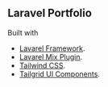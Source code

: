 ## Laravel Portfolio

Built with

- [Lavarel Framework](https://laravel.com/).
- [Lavarel Mix Plugin](https://laravel-mix.com/).
- [Tailwind CSS](https://tailwindcss.com/).
- [Tailgrid UI Components](https://tailgrids.com/).


